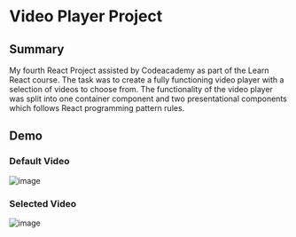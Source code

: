 # Video Player Project
## Summary
My fourth React Project assisted by Codeacademy as part of the Learn React course. The task was to create a fully functioning video player with a selection of videos to choose from. The functionality of the video player was split into one container component and two presentational components which follows React programming pattern rules.
## Demo
### Default Video

![image](https://github.com/user-attachments/assets/e4df0685-00ee-4066-ba45-9a3b7bf1332f)

### Selected Video

![image](https://github.com/user-attachments/assets/a2c50f88-ae3c-4fe6-8e85-b9a7186b613e)
